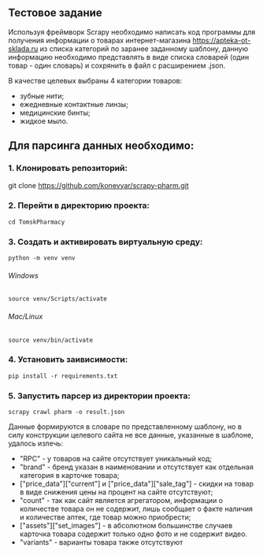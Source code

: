 ## Тестовое задание 

Используя фреймворк Scrapy необходимо написать код программы для получения информации о товарах интернет-магазина https://apteka-ot-sklada.ru из списка категорий по заранее заданному шаблону, данную информацию необходимо представлять в виде списка словарей (один товар - один словарь) и сохрянить в файл с расширением .json.

В качестве целевых выбраны 4 категории товаров:
- зубные нити;
- ежедневные контактные линзы;
- медицинские бинты;
- жидкое мыло.

## Для парсинга данных необходимо: ##

### 1. Клонировать репозиторий: ###
git clone https://github.com/konevyar/scrapy-pharm.git

### 2. Перейти в директорию проекта: ###
    cd TomskPharmacy

### 3. Создать и активировать виртуальную среду: ###
    python -m venv venv

###### Windows
    source venv/Scripts/activate

###### Mac/Linux
    source venv/bin/activate

### 4. Установить заивисимости: ###
    pip install -r requirements.txt

### 5. Запустить парсер из директории проекта: ###
    scrapy crawl pharm -o result.json


Данные формируются в словаре по представленному шаблону, но в силу конструкции целевого сайта не все данные, указанные в шаблоне, удалось излечь:
- "RPC" - у товаров на сайте отсутствует уникальный код;
- "brand" - бренд указан в наименовании и отсутствует как отдельная категория в карточке товара;
- ["price_data"]["current"] и ["price_data"]["sale_tag"] - скидки на товар в виде снижения цены на процент на сайте отсутствуют;
- "count" - так как сайт является агрегатором, информации о количестве товара он не содержит, лишь сообщает о факте наличия и количестве аптек, где товар можно приобрести;
- ["assets"]["set_images"] - в абсолютном большинстве случаев карточка товара содержит только одно фото и не содержит видео.
- "variants" - варианты товара также отсутствуют
